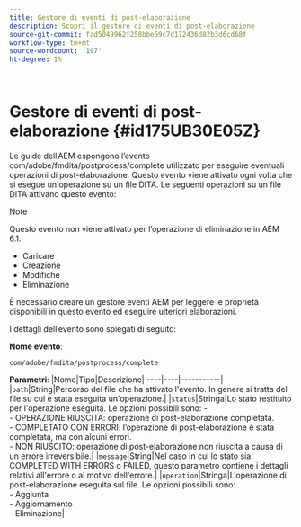 ```yaml
---
title: Gestore di eventi di post-elaborazione
description: Scopri il gestore di eventi di post-elaborazione
source-git-commit: fad5049962f258bbe59c7d172436d82b3d6cd68f
workflow-type: tm+mt
source-wordcount: '197'
ht-degree: 1%

---
```



# Gestore di eventi di post-elaborazione {#id175UB30E05Z}

Le guide dell’AEM espongono l’evento com/adobe/fmdita/postprocess/complete utilizzato per eseguire eventuali operazioni di post-elaborazione. Questo evento viene attivato ogni volta che si esegue un&#39;operazione su un file DITA. Le seguenti operazioni su un file DITA attivano questo evento:

>[!NOTE]
>
> Questo evento non viene attivato per l’operazione di eliminazione in AEM 6.1.

- Caricare
- Creazione
- Modifiche
- Eliminazione

È necessario creare un gestore eventi AEM per leggere le proprietà disponibili in questo evento ed eseguire ulteriori elaborazioni.

I dettagli dell’evento sono spiegati di seguito:

**Nome evento**:

```
com/adobe/fmdita/postprocess/complete 
```

**Parametri**: |Nome|Tipo|Descrizione| ----|----|-----------| |`path`|String|Percorso del file che ha attivato l&#39;evento. In genere si tratta del file su cui è stata eseguita un&#39;operazione.| |`status`|Stringa|Lo stato restituito per l&#39;operazione eseguita. Le opzioni possibili sono: - <br>- OPERAZIONE RIUSCITA: operazione di post-elaborazione completata. <br>- COMPLETATO CON ERRORI: l’operazione di post-elaborazione è stata completata, ma con alcuni errori. <br>- NON RIUSCITO: operazione di post-elaborazione non riuscita a causa di un errore irreversibile.| |`message`|String|Nel caso in cui lo stato sia COMPLETED WITH ERRORS o FAILED, questo parametro contiene i dettagli relativi all&#39;errore o al motivo dell&#39;errore.| |`operation`|Stringa|L&#39;operazione di post-elaborazione eseguita sul file. Le opzioni possibili sono:<br>- Aggiunta <br>- Aggiornamento <br>- Eliminazione|

